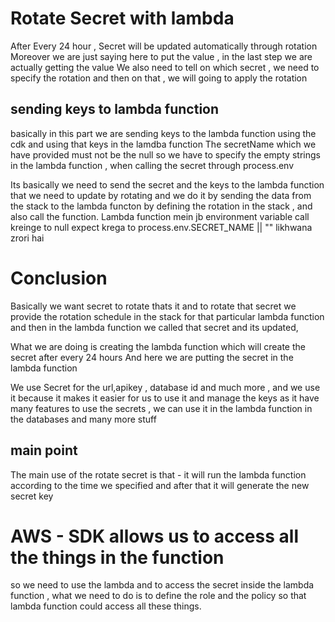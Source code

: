 # Rotate Secret with lambda

After Every 24 hour , Secret will be updated automatically through rotation
Moreover we are just saying here to put the value , in the last step we are actually getting the value
We also need to tell on which secret , we need to specify the rotation
and then on that , we will going to apply the rotation

## sending keys to lambda function

basically in this part we are sending keys to the lambda function using the cdk and using that keys in the lamdba function
The secretName which we have provided must not be the null so we have to specify the empty strings in the lambda function , when calling the secret
through process.env

Its basically we need to send the secret and the keys to the lambda function that we need to update by rotating and we do it by sending the data from the stack to the lambda functon by defining the rotation in the stack , and also call the function.
Lambda function mein jb environment variable call kreinge to null expect krega to
process.env.SECRET_NAME || "" likhwana zrori hai

# Conclusion

Basically we want secret to rotate thats it and to rotate that secret we provide the rotation schedule in the stack for that particular lambda function and then in the lambda function we called that secret and its updated,

What we are doing is creating the lambda function which will create the secret after every 24 hours
And here we are putting the secret in the lambda function

We use Secret for the url,apikey , database id and much more , and we use it because it makes it easier for us to use it and manage the keys as it have many features to use the secrets ,
we can use it in the lambda function in the databases and many more stuff

## main point

The main use of the rotate secret is that - it will run the lambda function according to the time we specified and after that it will generate the new secret key

# AWS - SDK allows us to access all the things in the function

so we need to use the lambda and to access the secret inside the lambda function , what we need to do is to define the role and the policy
so that lambda function could access all these things.
